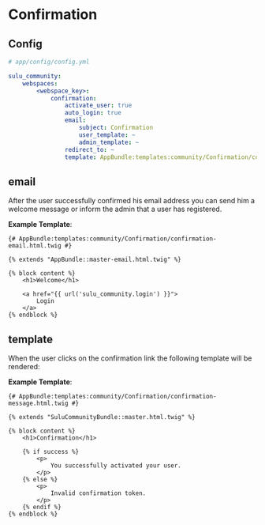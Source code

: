 # Confirmation

## Config

```yml
# app/config/config.yml

sulu_community:
    webspaces:
        <webspace_key>:
            confirmation: 
                activate_user: true
                auto_login: true
                email:
                    subject: Confirmation
                    user_template: ~
                    admin_template: ~
                redirect_to: ~
                template: AppBundle:templates:community/Confirmation/confirmation-message.html.twig
```

## email

After the user successfully confirmed his email address you can send him a welcome message or inform the admin
that a user has registered.

**Example Template**:

```twig
{# AppBundle:templates:community/Confirmation/confirmation-email.html.twig #}

{% extends "AppBundle::master-email.html.twig" %}

{% block content %}
    <h1>Welcome</h1>

    <a href="{{ url('sulu_community.login') }}">
        Login
    </a>
{% endblock %}
```

## template

When the user clicks on the confirmation link the following template will be rendered:

**Example Template**:

```twig
{# AppBundle:templates:community/Confirmation/confirmation-message.html.twig #}

{% extends "SuluCommunityBundle::master.html.twig" %}

{% block content %}
    <h1>Confirmation</h1>

    {% if success %}
        <p>
            You successfully activated your user.
        </p>
    {% else %}
        <p>
            Invalid confirmation token.
        </p>
    {% endif %}
{% endblock %}
```
